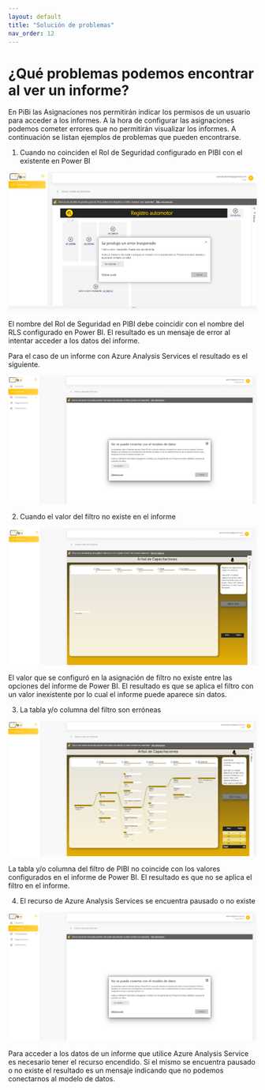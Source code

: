 ```yaml
---
layout: default
title: "Solución de problemas"
nav_order: 12
---
```


# ¿Qué problemas podemos encontrar al ver un informe? 

En PiBi las Asignaciones nos permitirán indicar los permisos de un usuario para acceder a los informes. A la hora de configurar las asignaciones podemos cometer errores que no permitirán visualizar los informes. 
A continuación se listan ejemplos de problemas que pueden encontrarse.

1. Cuando no coinciden el Rol de Seguridad configurado en PIBI con el existente en Power BI

![problemas1](Media/Problemas/roles_no_coinciden.png)

El nombre del Rol de Seguridad en PIBI debe coincidir con el nombre del RLS configurado en Power BI. El resultado es un mensaje de error al intentar acceder a los datos del informe.

Para el caso de un informe con Azure Analysis Services el resultado es el siguiente.

![problemas2](Media/Problemas/AAS_error.png)

2. Cuando el valor del filtro no existe en el informe

![problemas3](Media/Problemas/filtros_1.png)

El valor que se configuró en la asignación de filtro no existe entre las opciones del informe de Power BI. El resultado es que se aplica el filtro con un valor inexistente por lo cual el informe puede aparece sin datos.

3. La tabla y/o columna del filtro son erróneas

![problemas4](Media/Problemas/filtros_2.png)

La tabla y/o columna del filtro de PIBI no coincide con los valores configurados en el informe de Power BI. El resultado es que no se aplica el filtro en el informe.


4. El recurso de Azure Analysis Services se encuentra pausado o no existe

![problemas5](Media/Problemas/AAS_error.png)

Para acceder a los datos de un informe que utilice Azure Analysis Service es necesario tener el recurso encendido. Si el mismo se encuentra pausado o no existe el resultado es un mensaje indicando que no podemos conectarnos al modelo de datos.




